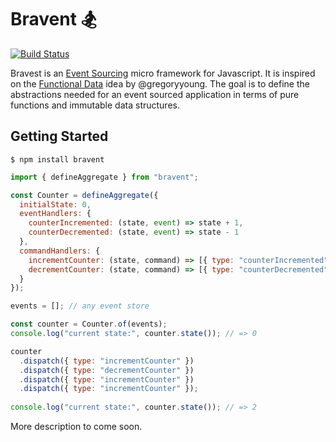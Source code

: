 # Bravent 🏂

[![Build Status](https://travis-ci.org/vvgomes/bravent.svg?branch=master)](https://travis-ci.org/vvgomes/bravent)

Bravest is an [Event Sourcing](http://martinfowler.com/eaaDev/EventSourcing.html) micro framework for Javascript. It is inspired on the [Functional Data](https://vimeo.com/131636650) idea by @gregoryyoung. The goal is to define the abstractions needed for an event sourced application in terms of pure functions and immutable data structures.

## Getting Started

```
$ npm install bravent
```

```javascript
import { defineAggregate } from "bravent";

const Counter = defineAggregate({
  initialState: 0,
  eventHandlers: {
    counterIncremented: (state, event) => state + 1,
    counterDecremented: (state, event) => state - 1
  },
  commandHandlers: {
    incrementCounter: (state, command) => [{ type: "counterIncremented" }],
    decrementCounter: (state, command) => [{ type: "counterDecremented" }],
  }
});

events = []; // any event store

const counter = Counter.of(events);
console.log("current state:", counter.state()); // => 0

counter
  .dispatch({ type: "incrementCounter" })
  .dispatch({ type: "decrementCounter" })
  .dispatch({ type: "incrementCounter" })
  .dispatch({ type: "incrementCounter" });
  
console.log("current state:", counter.state()); // => 2

```

More description to come soon.
